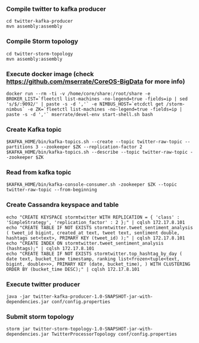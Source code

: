 

### Compile twitter to kafka producer
```
cd twitter-kafka-producer
mvn assembly:assembly
```
### Compile Storm topology
```
cd twitter-storm-topology
mvn assembly:assembly
```
### Execute docker image (check https://github.com/mserrate/CoreOS-BigData for more info)
```
docker run --rm -ti -v /home/core/share:/root/share -e BROKER_LIST=`fleetctl list-machines -no-legend=true -fields=ip | sed 's/$/:9092/' | paste -s -d ','` -e NIMBUS_HOST=`etcdctl get /storm-nimbus` -e ZK=`fleetctl list-machines -no-legend=true -fields=ip | paste -s -d ','` mserrate/devel-env start-shell.sh bash
```
### Create Kafka topic
```
$KAFKA_HOME/bin/kafka-topics.sh --create --topic twitter-raw-topic --partitions 3 --zookeeper $ZK --replication-factor 2
$KAFKA_HOME/bin/kafka-topics.sh --describe --topic twitter-raw-topic --zookeeper $ZK
```
### Read from kafka topic
```
$KAFKA_HOME/bin/kafka-console-consumer.sh -zookeeper $ZK --topic twitter-raw-topic --from-beginning
```


### Create Cassandra keyspace and table
```
echo "CREATE KEYSPACE stormtwitter WITH REPLICATION = { 'class' : 'SimpleStrategy', 'replication_factor' : 2 };" | cqlsh 172.17.8.101
echo "CREATE TABLE IF NOT EXISTS stormtwitter.tweet_sentiment_analysis ( tweet_id bigint, created_at text, tweet text, sentiment double, hashtags set<text>, PRIMARY KEY (tweet_id) );" | cqlsh 172.17.8.101 
echo "CREATE INDEX ON stormtwitter.tweet_sentiment_analysis (hashtags);" | cqlsh 172.17.8.101
echo "CREATE TABLE IF NOT EXISTS stormtwitter.top_hashtag_by_day ( date text, bucket_time timestamp, ranking list<frozen<tuple<text, bigint, double>>>, PRIMARY KEY (date, bucket_time), ) WITH CLUSTERING ORDER BY (bucket_time DESC);" | cqlsh 172.17.8.101

```

### Execute twitter producer
```
java -jar twitter-kafka-producer-1.0-SNAPSHOT-jar-with-dependencies.jar conf/config.properties
```

### Submit storm topology
```
storm jar twitter-storm-topology-1.0-SNAPSHOT-jar-with-dependencies.jar TwitterProcessorTopology conf/config.properties
```